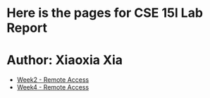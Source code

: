 # Here is the pages for CSE 15l Lab Report 
# Author: Xiaoxia Xia

- [Week2 - Remote Access](Week2)
- [Week4 - Remote Access](Week4)
